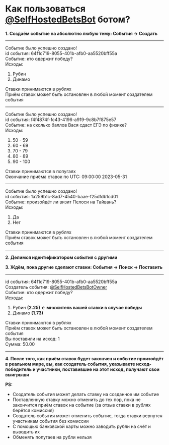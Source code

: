 # Как пользоваться [@SelfHostedBetsBot](https://t.me/SelfHostedBetsBot) ботом?
**1. Создаём событие на абсолютно любую тему: События &#8594; Создать**

---
Событие было успешно создано!\
id события: 64f1c719-8055-401b-afb0-aa5520bff55a\
Событие: кто одержит победу?\
Исходы:
1. Рубин
2. Динамо

Ставки принимаются в рублях\
Приём ставок может быть остановлен в любой момент создателем события

---
Событие было успешно создано!\
id события: f4f4874f-fc43-4196-a919-9c8b7f875e57\
Событие: на сколько баллов Вася сдаст ЕГЭ по физике?\
Исходы:
1. 50 - 59
2. 60 - 69
3. 70 - 79
4. 80 - 89
5. 90 - 100

Ставки принимаются в попугаях\
Окончание приёма ставок по UTC: 09:00:00 2023-05-31

---
Событие было успешно создано!\
id события: 1a259b1c-8ad7-4540-baae-f25dfdb1cd01\
Событие: произойдёт ли визит Пелоси на Тайвань?\
Исходы:
1. Да
2. Нет

Ставки принимаются в рублях\
Приём ставок может быть остановлен в любой момент создателем события

---
**2. Делимся идентификатором события с другими**

**3. Ждём, пока другие сделают ставки: События &#8594; Поиск &#8594; Поставить**

---
id события: 64f1c719-8055-401b-afb0-aa5520bff55a\
Создатель события: [@SelfHostedBetsBotOwner](https://t.me/SelfHostedBetsBotOwner)\
Событие: кто одержит победу?\
Исходы:
1. Рубин **(2.25) &#8592; множитель вашей ставки в случае победы**
2. Динамо **(1.73)**

Ставки принимаются в рублях\
Приём ставок может быть остановлен в любой момент создателем события\
Вы поставили на исход: 1\
Сумма: 50.00

---
**4. После того, как приём ставок будет закончен и событие произойдёт в реальном мире, вы, как создатель события, указываете исход-победитель и участники, поставившие на этот исход, получают свои выигрыши**

**PS:**
* Создатель события может делать ставку на созданное им событие
* Поставленную ставку можно отменить до тех пор, пока не закончится приём ставок на событие (за отзыв ставки в рублях берётся комиссия)
* Создатель события может отменить событие, тогда ставки вернутся участникам события без комиссии
* С помощью банковской карты можно заводить рубли на счёт и выводить их
* Обменять попугаев на рубли нельзя
